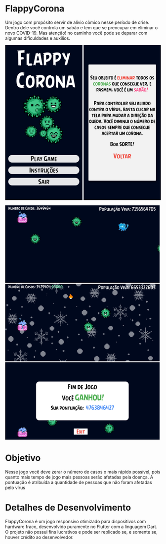 # FlappyCorona
Um jogo com propósito servir de alívio cômico nesse período de crise. Dentro dele 
você controla um sabão e tem que se preocupar em eliminar o novo COVID-19.
Mas atenção! no caminho você pode se deparar com algumas dificuldades e auxílios. 

<img src="https://raw.githubusercontent.com/gsuzeda/FlappyCorona/master/screenshots/1.jpg" width="250" height="500"> <img src="https://raw.githubusercontent.com/gsuzeda/FlappyCorona/master/screenshots/2.jpg" width="250" height="500">

<img src="https://raw.githubusercontent.com/gsuzeda/FlappyCorona/master/screenshots/3.jpg" width="500" height="250">
<img src="https://raw.githubusercontent.com/gsuzeda/FlappyCorona/master/screenshots/4.jpg" width="500" height="250">
<img src="https://raw.githubusercontent.com/gsuzeda/FlappyCorona/master/screenshots/5.jpg" width="500" height="250">


# Objetivo
Nesse jogo você deve zerar o número de casos o mais rápido possível, pois quanto mais tempo de jogo mais pessoas serão afetadas pela doença. A pontuação é atribuída a quantidade de pessoas que não foram afetadas pelo vírus

# Detalhes de Desenvolvimento
FlappyCorona é um  jogo responsivo otimizado para dispositivos com hardware fraco, desenvolvido puramente no Flutter com a linguagem Dart.
O projeto não possui fins lucrativos e pode ser replicado se, e somente se, houver crédito  ao desenvolvedor.  
 
